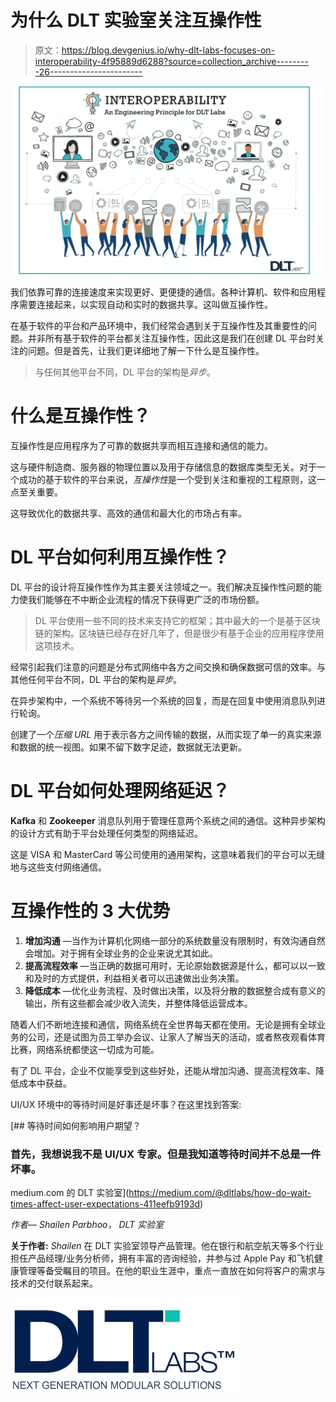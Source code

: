 # 为什么 DLT 实验室关注互操作性

> 原文：<https://blog.devgenius.io/why-dlt-labs-focuses-on-interoperability-4f95889d6288?source=collection_archive---------26----------------------->

[![](img/2f8e4c45e2bc988238160a2b938eda1e.png)](http://www.dltlabs.com)

我们依靠可靠的连接速度来实现更好、更便捷的通信。各种计算机、软件和应用程序需要连接起来，以实现自动和实时的数据共享。这叫做互操作性。

在基于软件的平台和产品环境中，我们经常会遇到关于互操作性及其重要性的问题。并非所有基于软件的平台都关注互操作性，因此这是我们在创建 DL 平台时关注的问题。但是首先，让我们更详细地了解一下什么是互操作性。

> 与任何其他平台不同，DL 平台的架构是*异步*。

# 什么是互操作性？

互操作性是应用程序为了可靠的数据共享而相互连接和通信的能力。

这与硬件制造商、服务器的物理位置以及用于存储信息的数据库类型无关。对于一个成功的基于软件的平台来说，*互操作性*是一个受到关注和重视的工程原则，这一点至关重要。

这导致优化的数据共享、高效的通信和最大化的市场占有率。

# DL 平台如何利用互操作性？

DL 平台的设计将互操作性作为其主要关注领域之一。我们解决互操作性问题的能力使我们能够在不中断企业流程的情况下获得更广泛的市场份额。

> DL 平台使用一些不同的技术来支持它的框架；其中最大的一个是基于区块链的架构。区块链已经存在好几年了，但是很少有基于企业的应用程序使用这项技术。

经常引起我们注意的问题是分布式网络中各方之间交换和确保数据可信的效率。与其他任何平台不同，DL 平台的架构是*异步*。

在异步架构中，一个系统不等待另一个系统的回复，而是在回复中使用消息队列进行轮询。

创建了一个*压缩 URL* 用于表示各方之间传输的数据，从而实现了单一的真实来源和数据的统一视图。如果不留下数字足迹，数据就无法更新。

# DL 平台如何处理网络延迟？

**Kafka** 和 **Zookeeper** 消息队列用于管理任意两个系统之间的通信。这种异步架构的设计方式有助于平台处理任何类型的网络延迟。

这是 VISA 和 MasterCard 等公司使用的通用架构，这意味着我们的平台可以无缝地与这些支付网络通信。

# 互操作性的 3 大优势

1.  **增加沟通** —当作为计算机化网络一部分的系统数量没有限制时，有效沟通自然会增加。对于拥有全球业务的企业来说尤其如此。
2.  **提高流程效率** —当正确的数据可用时，无论原始数据源是什么，都可以以一致和及时的方式提供，利益相关者可以迅速做出业务决策。
3.  **降低成本** —优化业务流程、及时做出决策，以及将分散的数据整合成有意义的输出，所有这些都会减少收入流失，并整体降低运营成本。

随着人们不断地连接和通信，网络系统在全世界每天都在使用。无论是拥有全球业务的公司，还是试图为员工举办会议、让家人了解当天的活动，或者熬夜观看体育比赛，网络系统都使这一切成为可能。

有了 DL 平台，企业不仅能享受到这些好处，还能从增加沟通、提高流程效率、降低成本中获益。

UI/UX 环境中的等待时间是好事还是坏事？在这里找到答案:

[](https://medium.com/@dltlabs/how-do-wait-times-affect-user-expectations-411eefb9193d) [## 等待时间如何影响用户期望？

### 首先，我想说我不是 UI/UX 专家。但是我知道等待时间并不总是一件坏事。

medium.com 的 DLT 实验室](https://medium.com/@dltlabs/how-do-wait-times-affect-user-expectations-411eefb9193d) 

*作者— Shailen Parbhoo，* *DLT 实验室*

**关于作者:** *Shailen* 在 DLT 实验室领导产品管理。他在银行和航空航天等多个行业担任产品经理/业务分析师，拥有丰富的咨询经验，并参与过 Apple Pay 和飞机健康管理等备受瞩目的项目。在他的职业生涯中，重点一直放在如何将客户的需求与技术的交付联系起来。

[![](img/5d4875bc9a9ff22bb8fd6aad63e3d4e5.png)](http://www.dltlabs.com)